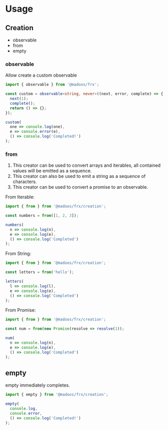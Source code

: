# Usage

## Creation

* observable
* from
* empty

### observable

Allow create a custom observable

```ts
import { observable } from '@madoos/frx';

const custom = observable<string, never>((next, error, complete) => {
  next(1);
  complete();
  return () => {};
});

custom(
  one => console.log(one),
  e => console.error(e),
  () => console.log('Completed!')
);

```

### from

1. This creator can be used to convert arrays and iterables, all contained values will be emitted as a sequence.
3. This creator can also be used to emit a string as a sequence of characters.
2. This creator can be used to convert a promise to an observable.


From Iterable:
```ts
import { from } from '@madoos/frx/creation';

const numbers = from([1, 2, 3]);

numbers(
  n => console.log(n),
  e => console.log(e),
  () => console.log('Completed')
);
```

From String:
```ts
import { from } from '@madoos/frx/creation';

const letters = from('hello');

letters(
  l => console.log(l),
  e => console.log(e),
  () => console.log('Completed')
);
```

From Promise:
```ts
import { from } from '@madoos/frx/creation';

const num = from(new Promise(resolve => resolve(1));

num(
  n => console.log(n),
  e => console.log(e),
  () => console.log('Completed')
);
```

## empty

empty immediately completes.

```ts
import { empty } from '@madoos/frx/creation';

empty(
  console.log,
  console.error,
  () => console.log('Completed!')
);

```